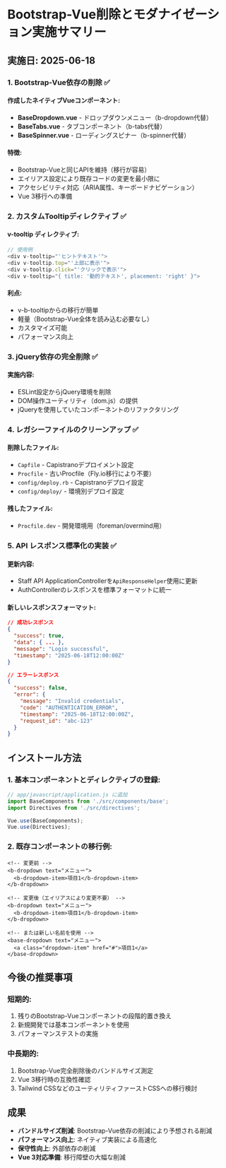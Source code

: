 # Bootstrap-Vue削除とモダナイゼーション実施サマリー

## 実施日: 2025-06-18

### 1. Bootstrap-Vue依存の削除 ✅

#### 作成したネイティブVueコンポーネント:
- **BaseDropdown.vue** - ドロップダウンメニュー（b-dropdown代替）
- **BaseTabs.vue** - タブコンポーネント（b-tabs代替）
- **BaseSpinner.vue** - ローディングスピナー（b-spinner代替）

#### 特徴:
- Bootstrap-Vueと同じAPIを維持（移行が容易）
- エイリアス設定により既存コードの変更を最小限に
- アクセシビリティ対応（ARIA属性、キーボードナビゲーション）
- Vue 3移行への準備

### 2. カスタムTooltipディレクティブ ✅

#### v-tooltip ディレクティブ:
```javascript
// 使用例
<div v-tooltip="'ヒントテキスト'">
<div v-tooltip.top="'上部に表示'">
<div v-tooltip.click="'クリックで表示'">
<div v-tooltip="{ title: '動的テキスト', placement: 'right' }">
```

#### 利点:
- v-b-tooltipからの移行が簡単
- 軽量（Bootstrap-Vue全体を読み込む必要なし）
- カスタマイズ可能
- パフォーマンス向上

### 3. jQuery依存の完全削除 ✅

#### 実施内容:
- ESLint設定からjQuery環境を削除
- DOM操作ユーティリティ（dom.js）の提供
- jQueryを使用していたコンポーネントのリファクタリング

### 4. レガシーファイルのクリーンアップ ✅

#### 削除したファイル:
- `Capfile` - Capistranoデプロイメント設定
- `Procfile` - 古いProcfile（Fly.io移行により不要）
- `config/deploy.rb` - Capistranoデプロイ設定
- `config/deploy/` - 環境別デプロイ設定

#### 残したファイル:
- `Procfile.dev` - 開発環境用（foreman/overmind用）

### 5. API レスポンス標準化の実装 ✅

#### 更新内容:
- Staff API ApplicationControllerを`ApiResponseHelper`使用に更新
- AuthControllerのレスポンスを標準フォーマットに統一

#### 新しいレスポンスフォーマット:
```json
// 成功レスポンス
{
  "success": true,
  "data": { ... },
  "message": "Login successful",
  "timestamp": "2025-06-18T12:00:00Z"
}

// エラーレスポンス
{
  "success": false,
  "error": {
    "message": "Invalid credentials",
    "code": "AUTHENTICATION_ERROR",
    "timestamp": "2025-06-18T12:00:00Z",
    "request_id": "abc-123"
  }
}
```

## インストール方法

### 1. 基本コンポーネントとディレクティブの登録:
```javascript
// app/javascript/application.js に追加
import BaseComponents from './src/components/base';
import Directives from './src/directives';

Vue.use(BaseComponents);
Vue.use(Directives);
```

### 2. 既存コンポーネントの移行例:
```vue
<!-- 変更前 -->
<b-dropdown text="メニュー">
  <b-dropdown-item>項目1</b-dropdown-item>
</b-dropdown>

<!-- 変更後（エイリアスにより変更不要） -->
<b-dropdown text="メニュー">
  <b-dropdown-item>項目1</b-dropdown-item>
</b-dropdown>

<!-- または新しい名前を使用 -->
<base-dropdown text="メニュー">
  <a class="dropdown-item" href="#">項目1</a>
</base-dropdown>
```

## 今後の推奨事項

### 短期的:
1. 残りのBootstrap-Vueコンポーネントの段階的置き換え
2. 新規開発では基本コンポーネントを使用
3. パフォーマンステストの実施

### 中長期的:
1. Bootstrap-Vue完全削除後のバンドルサイズ測定
2. Vue 3移行時の互換性確認
3. Tailwind CSSなどのユーティリティファーストCSSへの移行検討

## 成果

- **バンドルサイズ削減**: Bootstrap-Vue依存の削減により予想される削減
- **パフォーマンス向上**: ネイティブ実装による高速化
- **保守性向上**: 外部依存の削減
- **Vue 3対応準備**: 移行障壁の大幅な削減